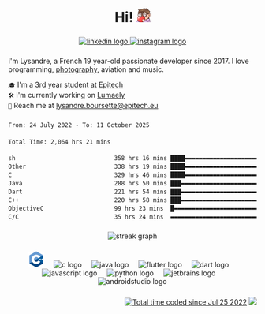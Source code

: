 <h1 align="center">Hi! <img src="https://github.com/Shuvlyy/Shuvlyy/blob/main/media/shuvlylove.png?raw=true" width="28" title="shuvlylove <3"></h1>

###

<div align="center">
  <a href="https://www.linkedin.com/in/lysandre-boursette-660a282a2/" target="_blank">
    <img src="https://img.shields.io/static/v1?message=LinkedIn&logo=linkedin&label=&color=0077B5&logoColor=white&labelColor=&style=for-the-badge" height="26" alt="linkedin logo"  />
  </a>
  <a href="https://www.instagram.com/ly.b.__/" target="_blank">
    <img src="https://img.shields.io/static/v1?message=Instagram&logo=instagram&label=&color=E4405F&logoColor=white&labelColor=&style=for-the-badge" height="26" alt="instagram logo"  />
  </a>
  </a>
</div>

###

I'm Lysandre, a French 19 year-old passionate developer since 2017.
I love programming, [photography](https://instagram.com/ly.b.__/), aviation and music.

`🎓` I'm a 3rd year student at [Epitech](https://www.epitech.eu/) \
`🛠️` I'm currently working on [Lumaely](https://github.com/Lumaely)\
`📧` Reach me at [lysandre.boursette@epitech.eu](mailto:lysandre.boursette@epitech.eu)

###

<!--START_SECTION:waka-->

```txt
From: 24 July 2022 - To: 11 October 2025

Total Time: 2,064 hrs 21 mins

sh                            358 hrs 16 mins ████▬▬▬▬▬▬▬▬▬▬▬▬▬▬▬▬▬▬▬▬▬   17.36 %
Other                         338 hrs 19 mins ████▬▬▬▬▬▬▬▬▬▬▬▬▬▬▬▬▬▬▬▬▬   16.39 %
C                             329 hrs 46 mins ████▬▬▬▬▬▬▬▬▬▬▬▬▬▬▬▬▬▬▬▬▬   15.97 %
Java                          288 hrs 50 mins ███▬▬▬▬▬▬▬▬▬▬▬▬▬▬▬▬▬▬▬▬▬▬   13.99 %
Dart                          221 hrs 54 mins ███▬▬▬▬▬▬▬▬▬▬▬▬▬▬▬▬▬▬▬▬▬▬   10.75 %
C++                           220 hrs 58 mins ███▬▬▬▬▬▬▬▬▬▬▬▬▬▬▬▬▬▬▬▬▬▬   10.70 %
ObjectiveC                    99 hrs 23 mins  █▬▬▬▬▬▬▬▬▬▬▬▬▬▬▬▬▬▬▬▬▬▬▬▬   04.81 %
C/C                           35 hrs 24 mins  ▬▬▬▬▬▬▬▬▬▬▬▬▬▬▬▬▬▬▬▬▬▬▬▬▬   01.72 %
```

<!--END_SECTION:waka-->

###

<div align="center">
  <img src="https://streak-stats.demolab.com?user=shuvlyy&locale=en&mode=daily&theme=material-palenight&hide_border=true&border_radius=5&date_format=M%20j%5B,%20Y%5D&order=3" height="150" alt="streak graph"  />
</div>

###

<div align="center">
  <img src="https://raw.githubusercontent.com/devicons/devicon/master/icons/cplusplus/cplusplus-original.svg" height="32" alt="c++ logo"  />
  <img width="12" />
  <img src="https://cdn.jsdelivr.net/gh/devicons/devicon/icons/c/c-original.svg" height="32" alt="c logo"  />
  <img width="12" />
  <img src="https://cdn.jsdelivr.net/gh/devicons/devicon/icons/java/java-original.svg" height="32" alt="java logo"  />
  <img width="12" />
  <img src="https://cdn.jsdelivr.net/gh/devicons/devicon/icons/flutter/flutter-original.svg" height="32" alt="flutter logo"  />
  <img width="12" />
  <img src="https://cdn.jsdelivr.net/gh/devicons/devicon/icons/dart/dart-original.svg" height="32" alt="dart logo"  />
  <img width="12" />
  <img src="https://cdn.jsdelivr.net/gh/devicons/devicon/icons/javascript/javascript-plain.svg" height="32" alt="javascript logo"  />
  <img width="12" />
  <img src="https://cdn.jsdelivr.net/gh/devicons/devicon/icons/python/python-original.svg" height="32" alt="python logo"  />
  <img width="12" />
  <img src="https://cdn.jsdelivr.net/gh/devicons/devicon/icons/jetbrains/jetbrains-original.svg" height="32" alt="jetbrains logo"  />
  <img width="12" />
  <img src="https://cdn.jsdelivr.net/gh/devicons/devicon/icons/androidstudio/androidstudio-original.svg" height="32" alt="androidstudio logo"  />
</div>

###

<div align="right">
  <a href="https://wakatime.com/@Shuvly"><img src="https://wakatime.com/badge/user/2f50fe6c-0368-4bef-aa01-3a67193b63f8.svg" alt="Total time coded since Jul 25 2022" /></a>
  <img src="https://visitor-badge.laobi.icu/badge?page_id=shuvlyy.shuvlyy&right_color=mediumpurple&left_text=Profile%20views"  />
</div>
